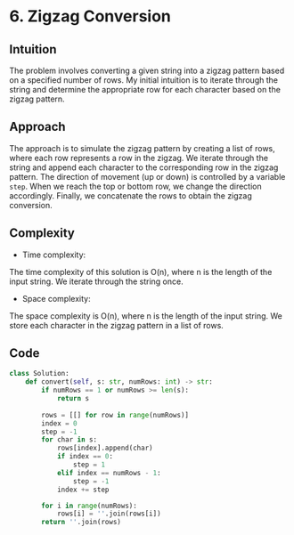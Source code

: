 # 6. Zigzag Conversion

## Intuition

The problem involves converting a given string into a zigzag pattern based on a specified number of rows. My initial intuition is to iterate through the string and determine the appropriate row for each character based on the zigzag pattern.

## Approach

The approach is to simulate the zigzag pattern by creating a list of rows, where each row represents a row in the zigzag. We iterate through the string and append each character to the corresponding row in the zigzag pattern. The direction of movement (up or down) is controlled by a variable `step`. When we reach the top or bottom row, we change the direction accordingly. Finally, we concatenate the rows to obtain the zigzag conversion.

## Complexity

- Time complexity:

The time complexity of this solution is O(n), where n is the length of the input string. We iterate through the string once.

- Space complexity:

The space complexity is O(n), where n is the length of the input string. We store each character in the zigzag pattern in a list of rows.

## Code

```python
class Solution:
    def convert(self, s: str, numRows: int) -> str:
        if numRows == 1 or numRows >= len(s):
            return s
    
        rows = [[] for row in range(numRows)]
        index = 0
        step = -1
        for char in s:
            rows[index].append(char)
            if index == 0:
                step = 1
            elif index == numRows - 1:
                step = -1
            index += step

        for i in range(numRows):
            rows[i] = ''.join(rows[i])
        return ''.join(rows)
```
